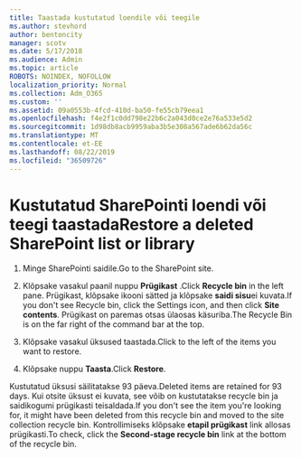 ```yaml
---
title: Taastada kustutatud loendile või teegile
ms.author: stevhord
author: bentoncity
manager: scotv
ms.date: 5/17/2018
ms.audience: Admin
ms.topic: article
ROBOTS: NOINDEX, NOFOLLOW
localization_priority: Normal
ms.collection: Adm_O365
ms.custom: ''
ms.assetid: 09a0553b-4fcd-410d-ba50-fe55cb79eea1
ms.openlocfilehash: f4e2f1c0dd798e22b6c2a043d0ce2e76a533e5d2
ms.sourcegitcommit: 1d98db8acb9959aba3b5e308a567ade6b62da56c
ms.translationtype: MT
ms.contentlocale: et-EE
ms.lasthandoff: 08/22/2019
ms.locfileid: "36509726"
---
```

# <a name="restore-a-deleted-sharepoint-list-or-library"></a><span data-ttu-id="b4e5d-102">Kustutatud SharePointi loendi või teegi taastada</span><span class="sxs-lookup"><span data-stu-id="b4e5d-102">Restore a deleted SharePoint list or library</span></span>

1. <span data-ttu-id="b4e5d-103">Minge SharePointi saidile.</span><span class="sxs-lookup"><span data-stu-id="b4e5d-103">Go to the SharePoint site.</span></span>
    
2. <span data-ttu-id="b4e5d-104">Klõpsake vasakul paanil nuppu **Prügikast** .</span><span class="sxs-lookup"><span data-stu-id="b4e5d-104">Click **Recycle bin** in the left pane.</span></span> <span data-ttu-id="b4e5d-105">Prügikast, klõpsake ikooni sätted ja klõpsake **saidi sisu**ei kuvata.</span><span class="sxs-lookup"><span data-stu-id="b4e5d-105">If you don't see Recycle bin, click the Settings icon, and then click **Site contents**.</span></span> <span data-ttu-id="b4e5d-106">Prügikast on paremas otsas ülaosas käsuriba.</span><span class="sxs-lookup"><span data-stu-id="b4e5d-106">The Recycle Bin is on the far right of the command bar at the top.</span></span>
    
3. <span data-ttu-id="b4e5d-107">Klõpsake vasakul üksused taastada.</span><span class="sxs-lookup"><span data-stu-id="b4e5d-107">Click to the left of the items you want to restore.</span></span>
    
4. <span data-ttu-id="b4e5d-108">Klõpsake nuppu **Taasta**.</span><span class="sxs-lookup"><span data-stu-id="b4e5d-108">Click **Restore**.</span></span>
    
<span data-ttu-id="b4e5d-109">Kustutatud üksusi säilitatakse 93 päeva.</span><span class="sxs-lookup"><span data-stu-id="b4e5d-109">Deleted items are retained for 93 days.</span></span> <span data-ttu-id="b4e5d-110">Kui otsite üksust ei kuvata, see võib on kustutatakse recycle bin ja saidikogumi prügikasti teisaldada.</span><span class="sxs-lookup"><span data-stu-id="b4e5d-110">If you don't see the item you're looking for, it might have been deleted from this recycle bin and moved to the site collection recycle bin.</span></span> <span data-ttu-id="b4e5d-111">Kontrollimiseks klõpsake **etapil prügikast** link allosas prügikasti.</span><span class="sxs-lookup"><span data-stu-id="b4e5d-111">To check, click the **Second-stage recycle bin** link at the bottom of the recycle bin.</span></span> 
  


